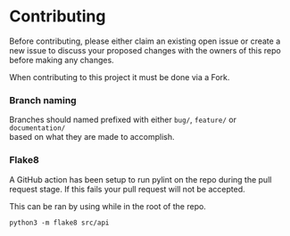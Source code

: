 # Contributing

Before contributing, please either claim an existing open issue or 
create a new issue to discuss your proposed changes with the owners 
of this repo before making any changes.

When contributing to this project it must be done via a Fork.

### Branch naming
Branches should named prefixed with either `bug/`, `feature/` or `documentation/` \
based on what they are made to accomplish.

### Flake8
A GitHub action has been setup to run pylint on the repo during the pull request
stage. If this fails your pull request will not be accepted. 

This can be ran by using while in the root of the repo.

`python3 -m flake8 src/api`
